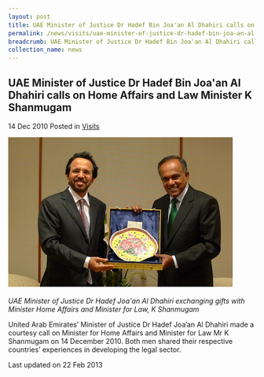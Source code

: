 ```yaml
---
layout: post
title: UAE Minister of Justice Dr Hadef Bin Joa'an Al Dhahiri calls on Home Affairs and Law Minister K Shanmugam
permalink: /news/visits/uae-minister-of-justice-dr-hadef-bin-joa-an-al-dhahiri-calls-on-home-affairs-and-law-minister-k/
breadcrumb: UAE Minister of Justice Dr Hadef Bin Joa'an Al Dhahiri calls on Home Affairs and Law Minister K Shanmugam
collection_name: news
---
```


UAE Minister of Justice Dr Hadef Bin Joa'an Al Dhahiri calls on Home Affairs and Law Minister K Shanmugam
---

14 Dec 2010 Posted in [Visits](/news/visits/)

<div class="image"><img src="/images/UAE_Dr_Hadef.jpeg/"></div><br>
<i>UAE Minister of Justice Dr Hadef Joa'an Al Dhahiri exchanging gifts with Minister Home Affairs and Minister for Law, K Shanmugam</i>

United Arab Emirates’ Minister of Justice Dr Hadef Joa’an Al Dhahiri made a courtesy call on Minister for Home Affairs and Minister for Law Mr K Shanmugam on 14 December 2010. Both men shared their respective countries’ experiences in developing the legal sector.

<p class="right-side-updated">Last updated on 22 Feb 2013</p>
